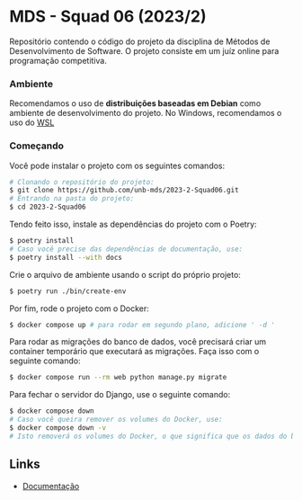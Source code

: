 # MDS - Squad 06 (2023/2)

Repositório contendo o código do projeto da disciplina de Métodos de
Desenvolvimento de Software. O projeto consiste em um juíz online para
programação competitiva.

### Ambiente

Recomendamos o uso de **distribuições baseadas em Debian** como ambiente de
desenvolvimento do projeto. No Windows, recomendamos o uso do [WSL](https://docs.microsoft.com/en-us/windows/wsl/install-win10)

### Começando

Você pode instalar o projeto com os seguintes comandos:

```bash
# Clonando o repositório do projeto:
$ git clone https://github.com/unb-mds/2023-2-Squad06.git
# Entrando na pasta do projeto:
$ cd 2023-2-Squad06
```

Tendo feito isso, instale as dependências do projeto com o Poetry:

```bash
$ poetry install
# Caso você precise das dependências de documentação, use:
$ poetry install --with docs
```

Crie o arquivo de ambiente usando o script do próprio projeto:

```bash
$ poetry run ./bin/create-env
```

Por fim, rode o projeto com o Docker:

```bash
$ docker compose up # para rodar em segundo plano, adicione ' -d '
```

Para rodar as migrações do banco de dados, você precisará criar um container
temporário que executará as migrações. Faça isso com o seguinte comando:

```bash
$ docker compose run --rm web python manage.py migrate
```

Para fechar o servidor do Django, use o seguinte comando:

```bash
$ docker compose down
# Caso você queira remover os volumes do Docker, use:
$ docker compose down -v
# Isto removerá os volumes do Docker, o que significa que os dados do banco de dados serão perdidos.
```

## Links

- [Documentação](https://mds.kyomi.dev/pt/latest/)
